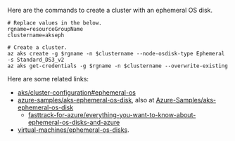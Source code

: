 Here are the commands to create a cluster with an ephemeral OS disk.

```
# Replace values in the below.
rgname=resourceGroupName
clustername=akseph
```

```
# Create a cluster.
az aks create -g $rgname -n $clustername --node-osdisk-type Ephemeral -s Standard_DS3_v2
az aks get-credentials -g $rgname -n $clustername --overwrite-existing
```

Here are some related links:
- [aks/cluster-configuration#ephemeral-os](https://learn.microsoft.com/en-us/azure/aks/cluster-configuration#ephemeral-os)
- [azure-samples/aks-ephemeral-os-disk](https://learn.microsoft.com/en-us/samples/azure-samples/aks-ephemeral-os-disk/aks-ephemeral-os-disk/), also at [Azure-Samples/aks-ephemeral-os-disk](https://github.com/Azure-Samples/aks-ephemeral-os-disk)
  - [fasttrack-for-azure/everything-you-want-to-know-about-ephemeral-os-disks-and-azure](https://techcommunity.microsoft.com/t5/fasttrack-for-azure/everything-you-want-to-know-about-ephemeral-os-disks-and-azure/ba-p/3565605)
- [virtual-machines/ephemeral-os-disks](https://learn.microsoft.com/en-us/azure/virtual-machines/ephemeral-os-disks).
